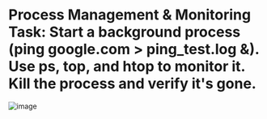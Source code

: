 Process Management & Monitoring
Task:
Start a background process (ping google.com > ping_test.log &).
Use ps, top, and htop to monitor it.
Kill the process and verify it's gone.
==============================================================================================================================================================================================================

![image](https://github.com/user-attachments/assets/4dfce99c-87b4-450c-8d11-f051fb3d9264)

